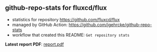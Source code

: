 ## github-repo-stats for fluxcd/flux

- statistics for repository https://github.com/fluxcd/flux
- managed by GitHub Action: https://github.com/jgehrcke/github-repo-stats
- workflow that created this README: `Get repository stats`

**Latest report PDF**: [report.pdf](https://github.com/fluxcd/community/raw/github-repo-stats/fluxcd/flux/latest-report/report.pdf)

